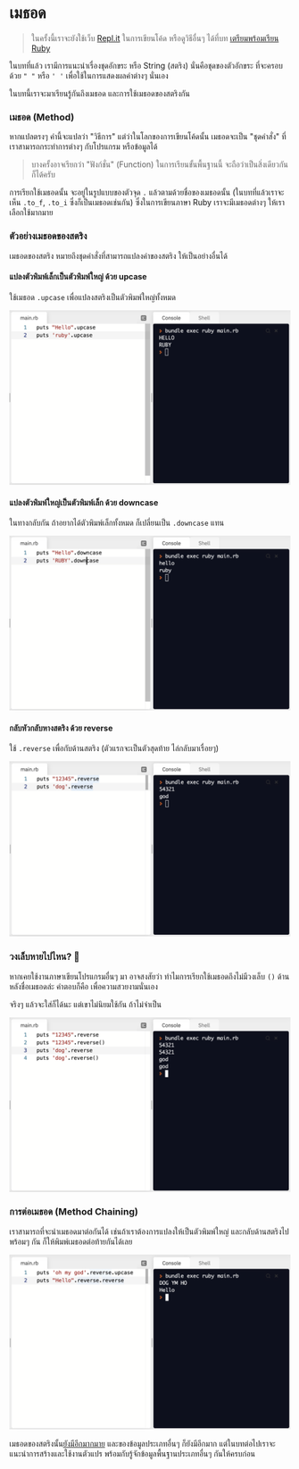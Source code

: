 # เมธอด

> ในครั้งนี้เราจะยังใช้เว็บ [Repl.it](https://repl.it/languages/ruby) ในการเขียนโค้ด หรือดูวิธีอื่นๆ ได้ที่บท [เตรียมพร้อมเรียน Ruby](https://www.monosor.dev/courses/ruby/prepare-to-learn)

ในบทที่แล้ว เรามีการแนะนำเรื่องชุดอักขระ หรือ String \(สตริง\) นั่นคือชุดของตัวอักขระ ที่จะครอบด้วย `" "` หรือ `' '` เพื่อใช้ในการแสดงผลคำต่างๆ นั่นเอง

ในบทนี้เราจะมาเรียนรู้กันถึงเมธอด และการใช้เมธอดของสตริงกัน

### เมธอด \(Method\)

หากแปลตรงๆ คำนี้จะแปลว่า "วิธีการ" แต่ว่าในโลกของการเขียนโค้ดนั้น เมธอดจะเป็น "ชุดคำสั่ง" ที่เราสามารถกระทำการต่างๆ กับโปรแกรม หรือข้อมูลได้ 

> บางครั้งอาจเรียกว่า "ฟังก์ชั่น" \(Function\) ในการเรียนขั้นพื้นฐานนี้ จะถือว่าเป็นสิ่งเดียวกันก็ได้ครับ

การเรียกใช้เมธอดนั้น จะอยู่ในรูปแบบของตัวจุด `.` แล้วตามด้วยชื่อของเมธอดนั้น \(ในบทที่แล้วเราจะเห็น `.to_f`, `.to_i` ซึ่งก็เป็นเมธอดเช่นกัน\) ซึ่งในการเขียนภาษา Ruby เราจะมีเมธอดต่างๆ ให้เราเลือกใช้มากมาย

### ตัวอย่างเมธอดของสตริง

เมธอดของสตริง หมายถึงชุดคำสั่งที่สามารถแปลงค่าของสตริง ให้เป็นอย่างอื่นได้

#### แปลงตัวพิมพ์เล็กเป็นตัวพิมพ์ใหญ่ ด้วย upcase

ใช้เมธอด `.upcase` เพื่อแปลงสตริงเป็นตัวพิมพ์ใหญ่ทั้งหมด

![.upcase &#xE41;&#xE1B;&#xE25;&#xE07;&#xE2A;&#xE15;&#xE23;&#xE34;&#xE07;&#xE40;&#xE1B;&#xE47;&#xE19;&#xE15;&#xE31;&#xE27;&#xE1E;&#xE34;&#xE21;&#xE1E;&#xE4C;&#xE43;&#xE2B;&#xE0D;&#xE48;](../../.gitbook/assets/image%20%2837%29.png)

#### แปลงตัวพิมพ์ใหญ่เป็นตัวพิมพ์เล็ก ด้วย downcase

ในทางกลับกัน ถ้าอยากได้ตัวพิมพ์เล็กทั้งหมด ก็เปลี่ยนเป็น `.downcase` แทน

![.downcase &#xE41;&#xE1B;&#xE25;&#xE07;&#xE2A;&#xE15;&#xE23;&#xE34;&#xE07;&#xE40;&#xE1B;&#xE47;&#xE19;&#xE15;&#xE31;&#xE27;&#xE1E;&#xE34;&#xE21;&#xE1E;&#xE4C;&#xE40;&#xE25;&#xE47;&#xE01;](../../.gitbook/assets/image%20%2843%29.png)

#### กลับหัวกลับหางสตริง ด้วย reverse

ใช้ `.reverse` เพื่อกับด้านสตริง \(ตัวแรกจะเป็นตัวสุดท้าย ไล่กลับมาเรื่อยๆ\)

![.reverse &#xE01;&#xE25;&#xE31;&#xE1A;&#xE14;&#xE49;&#xE32;&#xE19;&#xE2A;&#xE15;&#xE23;&#xE34;&#xE07;](../../.gitbook/assets/image%20%2836%29.png)

### วงเล็บหายไปไหน? 🧐

หากเคยใช้งานภาษาเขียนโปรแกรมอื่นๆ มา อาจสงสัยว่า ทำไมการเรียกใช้เมธอดถึงไม่มีวงเล็บ `()` ด้านหลังชื่อเมธอดล่ะ คำตอบก็คือ เพื่อความสวยงามนั่นเอง

จริงๆ แล้วจะใส่ก็ได้นะ แต่เขาไม่นิยมใช้กัน ถ้าไม่จำเป็น

![&#xE43;&#xE2A;&#xE48;&#xE27;&#xE07;&#xE40;&#xE25;&#xE47;&#xE1A;&#xE2B;&#xE25;&#xE31;&#xE07;&#xE40;&#xE21;&#xE18;&#xE2D;&#xE14; &#xE2B;&#xE23;&#xE37;&#xE2D;&#xE44;&#xE21;&#xE48;&#xE43;&#xE2A;&#xE48;&#xE01;&#xE47;&#xE44;&#xE14;&#xE49; &#xE04;&#xE48;&#xE32;&#xE40;&#xE17;&#xE48;&#xE32;&#xE01;&#xE31;&#xE19;](../../.gitbook/assets/image%20%2842%29.png)

### การต่อเมธอด \(Method Chaining\)

เราสามารถที่จะนำเมธอดมาต่อกันได้ เช่นถ้าเราต้องการแปลงให้เป็นตัวพิมพ์ใหญ่ และกลับด้านสตริงไปพร้อมๆ กัน ก็ให้พิมพ์เมธอดต่อท้ายกันได้เลย

![&#xE01;&#xE32;&#xE23;&#xE19;&#xE33;&#xE40;&#xE21;&#xE18;&#xE2D;&#xE14;&#xE21;&#xE32;&#xE15;&#xE48;&#xE2D;&#xE01;&#xE31;&#xE19; \(.reverse.reverse &#xE04;&#xE37;&#xE2D;&#xE01;&#xE25;&#xE31;&#xE1A;&#xE14;&#xE49;&#xE32;&#xE19;&#xE2A;&#xE2D;&#xE07;&#xE04;&#xE23;&#xE31;&#xE49;&#xE07; &#xE08;&#xE36;&#xE07;&#xE44;&#xE14;&#xE49;&#xE04;&#xE48;&#xE32;&#xE01;&#xE25;&#xE31;&#xE1A;&#xE21;&#xE32;&#xE40;&#xE2B;&#xE21;&#xE37;&#xE2D;&#xE19;&#xE40;&#xE14;&#xE34;&#xE21;\)](../../.gitbook/assets/image%20%2839%29.png)

เมธอดของสตริงนั้น[ยังมีอีกมากมาย](https://docs.ruby-lang.org/en/3.0.0/String.html) และของข้อมูลประเภทอื่นๆ ก็ยังมีอีกมาก แต่ในบทต่อไปเราจะแนะนำการสร้างและใช้งานตัวแปร พร้อมกับรู้จักข้อมูลพื้นฐานประเภทอื่นๆ กันให้ครบก่อน

